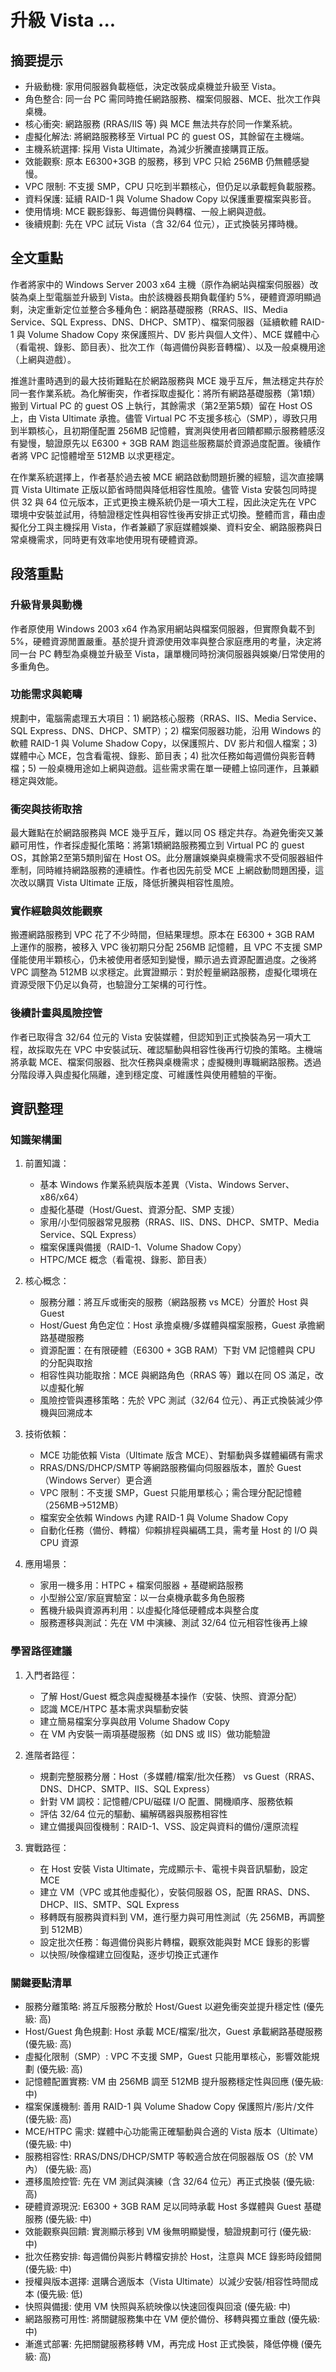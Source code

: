 # 升級 Vista ...

## 摘要提示
- 升級動機: 家用伺服器負載極低，決定改裝成桌機並升級至 Vista。
- 角色整合: 同一台 PC 需同時擔任網路服務、檔案伺服器、MCE、批次工作與桌機。
- 核心衝突: 網路服務 (RRAS/IIS 等) 與 MCE 無法共存於同一作業系統。
- 虛擬化解法: 將網路服務移至 Virtual PC 的 guest OS，其餘留在主機端。
- 主機系統選擇: 採用 Vista Ultimate，為減少折騰直接購買正版。
- 效能觀察: 原本 E6300+3GB 的服務，移到 VPC 只給 256MB 仍無體感變慢。
- VPC 限制: 不支援 SMP，CPU 只吃到半顆核心，但仍足以承載輕負載服務。
- 資料保護: 延續 RAID-1 與 Volume Shadow Copy 以保護重要檔案與影音。
- 使用情境: MCE 觀影錄影、每週備份與轉檔、一般上網與遊戲。
- 後續規劃: 先在 VPC 試玩 Vista（含 32/64 位元），正式換裝另擇時機。

## 全文重點
作者將家中的 Windows Server 2003 x64 主機（原作為網站與檔案伺服器）改裝為桌上型電腦並升級到 Vista。由於該機器長期負載僅約 5%，硬體資源明顯過剩，決定重新定位並整合多種角色：網路基礎服務（RRAS、IIS、Media Service、SQL Express、DNS、DHCP、SMTP）、檔案伺服器（延續軟體 RAID-1 與 Volume Shadow Copy 來保護照片、DV 影片與個人文件）、MCE 媒體中心（看電視、錄影、節目表）、批次工作（每週備份與影音轉檔）、以及一般桌機用途（上網與遊戲）。

推進計畫時遇到的最大技術難點在於網路服務與 MCE 幾乎互斥，無法穩定共存於同一套作業系統。為化解衝突，作者採取虛擬化：將所有網路基礎服務（第1類）搬到 Virtual PC 的 guest OS 上執行，其餘需求（第2至第5類）留在 Host OS 上，由 Vista Ultimate 承擔。儘管 Virtual PC 不支援多核心（SMP），導致只用到半顆核心，且初期僅配置 256MB 記憶體，實測與使用者回饋都顯示服務體感沒有變慢，驗證原先以 E6300 + 3GB RAM 跑這些服務屬於資源過度配置。後續作者將 VPC 記憶體增至 512MB 以求更穩定。

在作業系統選擇上，作者基於過去被 MCE 網路啟動問題折騰的經驗，這次直接購買 Vista Ultimate 正版以節省時間與降低相容性風險。儘管 Vista 安裝包同時提供 32 與 64 位元版本，正式更換主機系統仍是一項大工程，因此決定先在 VPC 環境中安裝並試用，待驗證穩定性與相容性後再安排正式切換。整體而言，藉由虛擬化分工與主機採用 Vista，作者兼顧了家庭媒體娛樂、資料安全、網路服務與日常桌機需求，同時更有效率地使用現有硬體資源。

## 段落重點
### 升級背景與動機
作者原使用 Windows 2003 x64 作為家用網站與檔案伺服器，但實際負載不到 5%，硬體資源閒置嚴重。基於提升資源使用效率與整合家庭應用的考量，決定將同一台 PC 轉型為桌機並升級至 Vista，讓單機同時扮演伺服器與娛樂/日常使用的多重角色。

### 功能需求與範疇
規劃中，電腦需處理五大項目：1) 網路核心服務（RRAS、IIS、Media Service、SQL Express、DNS、DHCP、SMTP）；2) 檔案伺服器功能，沿用 Windows 的軟體 RAID-1 與 Volume Shadow Copy，以保護照片、DV 影片和個人檔案；3) 媒體中心 MCE，包含看電視、錄影、節目表；4) 批次任務如每週備份與影音轉檔；5) 一般桌機用途如上網與遊戲。這些需求需在單一硬體上協同運作，且兼顧穩定與效能。

### 衝突與技術取捨
最大難點在於網路服務與 MCE 幾乎互斥，難以同 OS 穩定共存。為避免衝突又兼顧可用性，作者採虛擬化策略：將第1類網路服務獨立到 Virtual PC 的 guest OS，其餘第2至第5類則留在 Host OS。此分層讓娛樂與桌機需求不受伺服器組件牽制，同時維持網路服務的連續性。作者也因先前受 MCE 上網啟動問題困擾，這次改以購買 Vista Ultimate 正版，降低折騰與相容性風險。

### 實作經驗與效能觀察
搬遷網路服務到 VPC 花了不少時間，但結果理想。原本在 E6300 + 3GB RAM 上運作的服務，被移入 VPC 後初期只分配 256MB 記憶體，且 VPC 不支援 SMP 僅能使用半顆核心，仍未被使用者感知到變慢，顯示過去資源配置過度。之後將 VPC 調整為 512MB 以求穩定。此實證顯示：對於輕量網路服務，虛擬化環境在資源受限下仍足以負荷，也驗證分工架構的可行性。

### 後續計畫與風險控管
作者已取得含 32/64 位元的 Vista 安裝媒體，但認知到正式換裝為另一項大工程，故採取先在 VPC 中安裝試玩、確認驅動與相容性後再行切換的策略。主機端將承載 MCE、檔案伺服器、批次任務與桌機需求；虛擬機則專職網路服務。透過分階段導入與虛擬化隔離，達到穩定度、可維護性與使用體驗的平衡。

## 資訊整理

### 知識架構圖
1. 前置知識：
   - 基本 Windows 作業系統與版本差異（Vista、Windows Server、x86/x64）
   - 虛擬化基礎（Host/Guest、資源分配、SMP 支援）
   - 家用/小型伺服器常見服務（RRAS、IIS、DNS、DHCP、SMTP、Media Service、SQL Express）
   - 檔案保護與備援（RAID-1、Volume Shadow Copy）
   - HTPC/MCE 概念（看電視、錄影、節目表）

2. 核心概念：
   - 服務分離：將互斥或衝突的服務（網路服務 vs MCE）分置於 Host 與 Guest
   - Host/Guest 角色定位：Host 承擔桌機/多媒體與檔案服務，Guest 承擔網路基礎服務
   - 資源配置：在有限硬體（E6300 + 3GB RAM）下對 VM 記憶體與 CPU 的分配與取捨
   - 相容性與功能取捨：MCE 與網路角色（RRAS 等）難以在同 OS 滿足，改以虛擬化解
   - 風險控管與遷移策略：先於 VPC 測試（32/64 位元）、再正式換裝減少停機與回溯成本

3. 技術依賴：
   - MCE 功能依賴 Vista（Ultimate 版含 MCE）、對驅動與多媒體編碼有需求
   - RRAS/DNS/DHCP/SMTP 等網路服務偏向伺服器版本，置於 Guest（Windows Server）更合適
   - VPC 限制：不支援 SMP，Guest 只能用單核心；需合理分配記憶體（256MB→512MB）
   - 檔案安全依賴 Windows 內建 RAID-1 與 Volume Shadow Copy
   - 自動化任務（備份、轉檔）仰賴排程與編碼工具，需考量 Host 的 I/O 與 CPU 資源

4. 應用場景：
   - 家用一機多用：HTPC + 檔案伺服器 + 基礎網路服務
   - 小型辦公室/家庭實驗室：以一台桌機承載多角色服務
   - 舊機升級與資源再利用：以虛擬化降低硬體成本與整合度
   - 服務遷移與測試：先在 VM 中演練、測試 32/64 位元相容性後再上線

### 學習路徑建議
1. 入門者路徑：
   - 了解 Host/Guest 概念與虛擬機基本操作（安裝、快照、資源分配）
   - 認識 MCE/HTPC 基本需求與驅動安裝
   - 建立簡易檔案分享與啟用 Volume Shadow Copy
   - 在 VM 內安裝一兩項基礎服務（如 DNS 或 IIS）做功能驗證

2. 進階者路徑：
   - 規劃完整服務分層：Host（多媒體/檔案/批次任務） vs Guest（RRAS、DNS、DHCP、SMTP、IIS、SQL Express）
   - 針對 VM 調校：記憶體/CPU/磁碟 I/O 配置、開機順序、服務依賴
   - 評估 32/64 位元的驅動、編解碼器與服務相容性
   - 建立備援與回復機制：RAID-1、VSS、設定與資料的備份/還原流程

3. 實戰路徑：
   - 在 Host 安裝 Vista Ultimate，完成顯示卡、電視卡與音訊驅動，設定 MCE
   - 建立 VM（VPC 或其他虛擬化），安裝伺服器 OS，配置 RRAS、DNS、DHCP、IIS、SMTP、SQL Express
   - 移轉既有服務與資料到 VM，進行壓力與可用性測試（先 256MB，再調整到 512MB）
   - 設定批次任務：每週備份與影片轉檔，觀察效能與對 MCE 錄影的影響
   - 以快照/映像檔建立回復點，逐步切換正式運作

### 關鍵要點清單
- 服務分離策略: 將互斥服務分散於 Host/Guest 以避免衝突並提升穩定性 (優先級: 高)
- Host/Guest 角色規劃: Host 承載 MCE/檔案/批次，Guest 承載網路基礎服務 (優先級: 高)
- 虛擬化限制（SMP）: VPC 不支援 SMP，Guest 只能用單核心，影響效能規劃 (優先級: 高)
- 記憶體配置實務: VM 由 256MB 調至 512MB 提升服務穩定性與回應 (優先級: 中)
- 檔案保護機制: 善用 RAID-1 與 Volume Shadow Copy 保護照片/影片/文件 (優先級: 高)
- MCE/HTPC 需求: 媒體中心功能需正確驅動與合適的 Vista 版本（Ultimate） (優先級: 中)
- 服務相容性: RRAS/DNS/DHCP/SMTP 等較適合放在伺服器版 OS（於 VM 內） (優先級: 高)
- 遷移風險控管: 先在 VM 測試與演練（含 32/64 位元）再正式換裝 (優先級: 高)
- 硬體資源現況: E6300 + 3GB RAM 足以同時承載 Host 多媒體與 Guest 基礎服務 (優先級: 中)
- 效能觀察與回饋: 實測顯示移到 VM 後無明顯變慢，驗證規劃可行 (優先級: 中)
- 批次任務安排: 每週備份與影片轉檔安排於 Host，注意與 MCE 錄影時段錯開 (優先級: 中)
- 授權與版本選擇: 選購合適版本（Vista Ultimate）以減少安裝/相容性時間成本 (優先級: 低)
- 快照與備援: 使用 VM 快照與系統映像以快速回復與回滾 (優先級: 中)
- 網路服務可用性: 將關鍵服務集中在 VM 便於備份、移轉與獨立重啟 (優先級: 中)
- 漸進式部署: 先把關鍵服務移轉 VM，再完成 Host 正式換裝，降低停機 (優先級: 高)